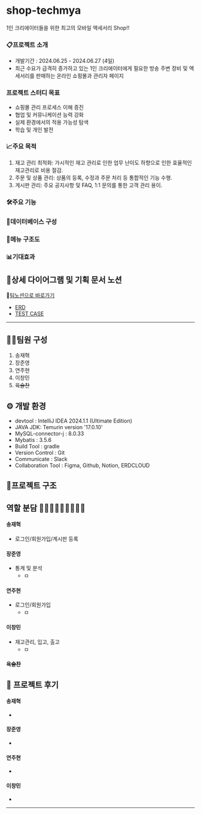 
# shop-techmya
1인 크리에이터들을 위한 최고의 모바일 액세서리 Shop!!

### 📋프로젝트 소개
* 개발기간 : 2024.06.25 - 2024.06.27 (4일)
* 최근 수요가 급격히 증가하고 있는 1인 크리에이터에게 필요한 방송 주변 장비 및 액세서리를 판매하는 온라인 쇼핑몰과 관리자 페이지

### 프로젝트 스터디 목표
- 쇼핑몰 관리 프로세스 이해 증진
- 협업 및 커뮤니케이션 능력 강화
- 실제 환경에서의 적용 가능성 탐색
- 학습 및 개인 발전


### 📈주요 목적
1. 재고 관리 최적화: 가시적인 재고 관리로 인한 업무 난이도 하향으로 인한 효율적인 재고관리로 비용 절감.
2. 주문 및 상품 관리: 상품의 등록, 수정과 주문 처리 등 통합적인 기능 수행.
3. 게시판 관리: 주요 공지사항 및 FAQ, 1:1 문의를 통한 고객 관리 용이.

### 🛠️주요 기능



### 🐬데이터베이스 구성


### 📂메뉴 구조도


### 📊기대효과



## 📑상세 다이어그램 및 기획 문서 노션
  🔗[팀노션으로 바로가기](https://www.notion.so/coffit23/3-3355ABC-c26bbee54bbf44fd86fc559fd41e5981?pvs=4)
* [ERD]()
* [TEST CASE]()

* * *

## 🧑‍💻팀원 구성
1. 송재혁
2. 장준영
3. 연주현
4. 이창민
5. ~~육슬찬~~

## ⚙️ 개발 환경
* devtool : IntelliJ IDEA 2024.1.1 (Ultimate Edition)
* JAVA JDK: Temurin version '17.0.10'
* MySQL-connector-j : 8.0.33
* Mybatis : 3.5.6
* Build Tool : gradle
* Version Control : Git
* Communicate : Slack
* Collaboration Tool : Figma, Github, Notion, ERDCLOUD

## 🩻프로젝트 구조



## 역할 분담 👦🏻👦🏻👧🏻👦🏻👻

#### 송재혁
* 로그인/회원가입/계시판 등록


#### 장준영
* 통계 및 분석
  * ㅁ

#### 연주현
* 로그인/회원가입
  * ㅁ

#### 이창민
* 재고관리, 입고, 출고
  * ㅁ

#### ~~육슬찬~~


## 📕 프로젝트 후기

#### 송재혁
* 

#### 장준영
* 

#### 연주현
* 

#### 이창민
* 




<hr>

